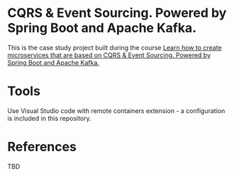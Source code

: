 # CQRS & Event Sourcing. Powered by Spring Boot and Apache Kafka.

This is the case study project built during the course [Learn how to create microservices that are based on CQRS & Event Sourcing. Powered by Spring Boot and Apache Kafka.](http://) 

# Tools

Use Visual Studio code with remote containers extension - a configuration is included in this repository.

# References 

TBD

